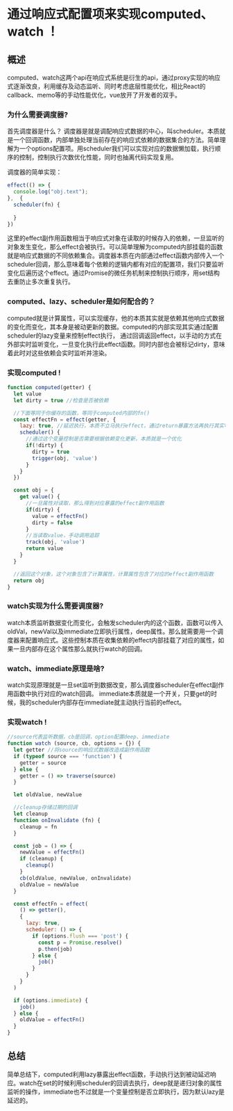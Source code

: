 # 通过响应式配置项来实现computed、watch ！

## 概述
computed、watch这两个api在响应式系统是衍生的api，通过proxy实现的响应式逐渐改良，利用缓存及动态监听、同时考虑底层性能优化，相比React的callback、memo等的手动性能优化，vue放开了开发者的双手。

### 为什么需要调度器?
首先调度器是什么？ 调度器是就是调配响应式数据的中心，叫scheduler。本质就是一个回调函数，内部单独处理当前存在的响应式依赖的数据集合的方法。简单理解为一个options配置项。用scheduler我们可以实现对应的数据懒加载，执行顺序的控制，控制执行次数优化性能，同时也抽离代码实现复用。

调度器的简单实现：

```javascript
effect(() => {
  console.log("obj.text");
},  {
  scheduler(fn) {
       
  }
})
```
这里的effect副作用函数相当于响应式对象在读取的时候存入的依赖，一旦监听的对象发生变化，那么effect会被执行。可以简单理解为computed内部挂载的函数就是响应式数据的不同依赖集合。调度器本质在内部通过effect函数内部传入一个scheduler回调，那么意味着每个依赖的逻辑内都有对应的配置项，我们只要监听变化后遍历这个effect。通过Promise的微任务机制来控制执行顺序，用set结构去重防止多次重复执行。

### computed、lazy、scheduler是如何配合的？
computed就是计算属性，可以实现缓存，他的本质其实就是依赖其他响应式数据的变化而变化，其本身是被动更新的数据。computed的内部实现其实通过配置scheduler的lazy变量来控制effect执行， 通过回调返回effect，以手动的方式在外部实时监听变化，一旦变化执行此effect函数。同时内部也会被标记dirty，意味着此时对这些依赖会实时监听并渲染。

### 实现computed !  

```javascript
function computed(getter) {
  let value
  let dirty = true //检查是否被依赖

  //下面等同于你缓存的函数，等同于computed内部的fn()
  const effectFn = effect(getter, {
    lazy: true, //延迟执行，本质不立马执行effect，通过return暴露方法再执行其实等同于延迟执行
    scheduler() {
      //通过这个变量控制是否需要根据依赖变化更新，本质就是一个优化
      if(!dirty) {
        dirty = true
        trigger(obj, 'value')
      }
    }
  })

  const obj = {
    get value() {
      //一旦属性对读取，那么得到对应暴露的effect副作用函数
      if(dirty) {
        value = effectFn()
        dirty = false
      }
      //当读取value，手动调用追踪
      track(obj, 'value')
      return value
    }
  }

  //返回这个对象，这个对象包含了计算属性，计算属性包含了对应的effect副作用函数
  return obj
}
```

### watch实现为什么需要调度器?  
watch本质监听数据变化而变化，会触发scheduler内的这个函数，函数可以传入oldVal，newVal以及immediate立即执行属性，deep属性。那么就需要用一个调度器来配置响应式。这些控制本质在收集依赖的effect内部挂载了对应的属性，如果一旦内部存在这个属性那么就执行watch的回调。

### watch、immediate原理是啥? 
watch实现原理就是一旦set监听到数据改变，那么调度器scheduler在effect副作用函数中执行对应的watch回调。
immediate本质就是一个开关，只要get的时候，我的scheduler内部存在immediate就主动执行当前的effect。

### 实现watch !

```javascript
//source代表监听数据，cb是回调，option配置deep、immediate
function watch (source, cb, options = {}) {
  let getter //将source的响应式数据改造成副作用函数
  if (typeof source === 'function') {
    getter = source
  } else {
    getter = () => traverse(source)
  }

  let oldValue, newValue

  //cleanup存储过期的回调
  let cleanup
  function onInvalidate (fn) {
    cleanup = fn
  }

  const job = () => {
    newValue = effectFn()
    if (cleanup) {
      cleanup()
    }
    cb(oldValue, newValue, onInvalidate)
    oldValue = newValue
  }

  const effectFn = effect(
    () => getter(),
    {
      lazy: true,
      scheduler: () => {
        if (options.flush === 'post') {
          const p = Promise.resolve()
          p.then(job)
        } else {
          job()
        }
      }
    }
  )

  if (options.immediate) {
    job()
  } else {
    oldValue = effectFn()
  }
}

```

## 总结

简单总结下，computed利用lazy暴露出effect函数，手动执行达到被动延迟响应。watch在set的时候利用scheduler的回调去执行，deep就是递归对象的属性监听的操作，immediate也不过就是一个变量控制是否立即执行，因为默认lazy是延迟的。


